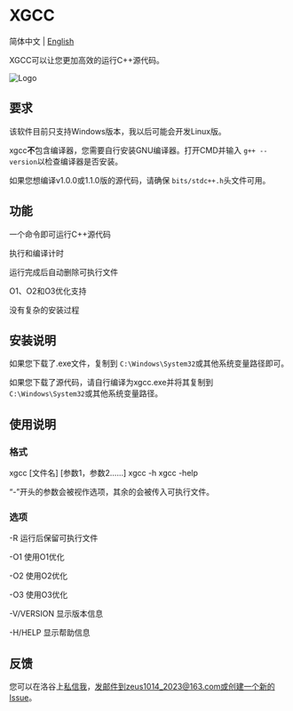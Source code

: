 # XGCC

简体中文 | [English](README.md)

XGCC可以让您更加高效的运行C++源代码。

![Logo](https://github.com/askformeal/xgcc/assets/109349321/d6db2458-8334-41cd-9ed8-10e3675ee7d8)

## 要求

该软件目前只支持Windows版本，我以后可能会开发Linux版。

xgcc**不**包含编译器，您需要自行安装GNU编译器。打开CMD并输入 `g++ --version`以检查编译器是否安装。

如果您想编译v1.0.0或1.1.0版的源代码，请确保 `bits/stdc++.h`头文件可用。

## 功能

一个命令即可运行C++源代码

执行和编译计时

运行完成后自动删除可执行文件

O1、O2和O3优化支持

没有复杂的安装过程

## 安装说明

如果您下载了.exe文件，复制到 `C:\Windows\System32`或其他系统变量路径即可。

如果您下载了源代码，请自行编译为xgcc.exe并将其复制到 `C:\Windows\System32`或其他系统变量路径。

## 使用说明

### 格式

xgcc [文件名] [参数1，参数2……]
xgcc -h
xgcc -help

“-”开头的参数会被视作选项，其余的会被传入可执行文件。

### 选项

-R 运行后保留可执行文件

-O1 使用O1优化

-O2 使用O2优化

-O3 使用O3优化

-V/VERSION 显示版本信息

-H/HELP 显示帮助信息


## 反馈

您可以在洛谷上[私信我](https://www.luogu.com.cn/chat?uid=787042)，发邮件到zeus1014_2023@163.com或创建一个新的Issue。
